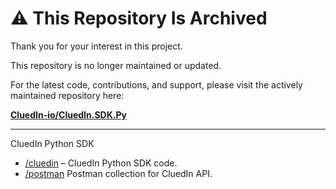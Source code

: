 # :warning: This Repository Is Archived

Thank you for your interest in this project.

This repository is no longer maintained or updated.

For the latest code, contributions, and support, please visit the actively maintained repository here:

[**CluedIn-io/CluedIn.SDK.Py**](https://github.com/CluedIn-io/CluedIn.SDK.Py)

---

CluedIn Python SDK

* [/cluedin](https://github.com/romaklimenko/cluedin/tree/main/cluedin) – CluedIn Python SDK code.
* [/postman](https://github.com/romaklimenko/cluedin/tree/main/postman) Postman collection for CluedIn API.
